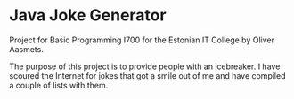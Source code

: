 # Java Joke Generator
Project for Basic Programming I700 for the Estonian IT College by Oliver Aasmets.

The purpose of this project is to provide people with an icebreaker. I have scoured the Internet for jokes that got a smile out of me and have compiled a couple of lists with them.
